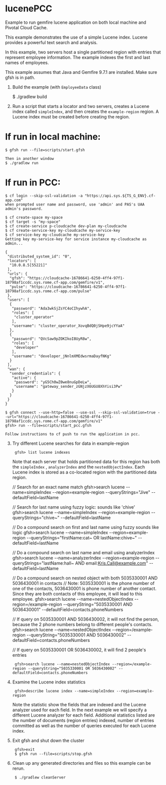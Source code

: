 <!--
Licensed to the Apache Software Foundation (ASF) under one or more
contributor license agreements.  See the NOTICE file distributed with
this work for additional information regarding copyright ownership.
The ASF licenses this file to You under the Apache License, Version 2.0
(the "License"); you may not use this file except in compliance with
the License.  You may obtain a copy of the License at

     http://www.apache.org/licenses/LICENSE-2.0

Unless required by applicable law or agreed to in writing, software
distributed under the License is distributed on an "AS IS" BASIS,
WITHOUT WARRANTIES OR CONDITIONS OF ANY KIND, either express or implied.
See the License for the specific language governing permissions and
limitations under the License.
-->

# lucenePCC
Example to run gemfire lucene application on both local machine and Pivotal Cloud Cache. 

This example demonstrates the use of a simple Lucene index. Lucene provides
a powerful text search and analysis.

In this example, two servers host a single partitioned region with entries
that represent employee information. The example indexes the first and last
names of employees.

This example assumes that Java and Gemfire 9.7.1 are installed. Make sure gfsh is in 
path.

1. Build the example (with `EmployeeData` class)

    $ ./gradlew build

2. Run a script that starts a locator and two servers, creates a Lucene index
called ```simpleIndex```, and then creates the ```example-region``` region.
A Lucene index must be created before creating the region.

# If run in local machine:
    $ gfsh run --file=scripts/start.gfsh

    Then in another window
    $ ./gradlew run

# If run in PCC:
    $ cf login --skip-ssl-validation -a "https://api.sys.${TS_G_ENV}.cf-app.com"
    when prompted user name and password, use 'admin' and PAS's UAA admin's password.
    
    $ cf create-space my-space
    $ cf target -s "my-space"
    $ cf create-service p-cloudcache dev-plan my-cloudcache
    $ cf create-service-key my-cloudcache my-service-key
    $ cf service-key my-cloudcache my-service-key
    Getting key my-service-key for service instance my-cloudcache as admin...

    {
     "distributed_system_id": "0",
     "locators": [
      "10.0.8.5[55221]"
     ],
     "urls": {
      "gfsh": "https://cloudcache-16786641-6250-4ff4-97f1-18798af1ccdc.sys.rome.cf-app.com/gemfire/v1",
      "pulse": "https://cloudcache-16786641-6250-4ff4-97f1-18798af1ccdc.sys.rome.cf-app.com/pulse"
     },
     "users": [
      {
       "password": "Ada3wkSjZsYC4oCIhywhA",
       "roles": [
        "cluster_operator"
       ],
       "username": "cluster_operator_XovqBdQ0jSHpe9jcYYaA"
      },
      {
       "password": "QVcSaw9pZOKIkoI8UyR8w",
       "roles": [
        "developer"
       ],
       "username": "developer_jNnlmXMEdwsrmaDayfNKg"
      }
     ],
     "wan": {
      "sender_credentials": {
       "active": {
        "password": "yG5Ch0wZ0we8nuGpDeLw",
        "username": "gateway_sender_zGNjzX6UGU8XhYisi3Pw"
       }
      }
     }
    }

    $ gfsh connect --use-http=false --use-ssl --skip-ssl-validation=true --url="https://cloudcache-16786641-6250-4ff4-97f1-18798af1ccdc.sys.rome.cf-app.com/gemfire/v1"
    gfsh> run --file=scripts/start_pcc.gfsh

    Follow instructions to cf push to run the application in pcc.

3. Try different Lucene searches for data in example-region

        gfsh> list lucene indexes

    Note that each server that holds partitioned data for this region has both the ```simpleIndex``` , ```analyzerIndex``` and the ```nestedObjectIndex```. Each Lucene index is stored as a co-located region with the partitioned data region.

     // Search for an exact name match
        gfsh>search lucene --name=simpleIndex --region=example-region --queryStrings="Jive" --defaultField=lastName

     // Search for last name using fuzzy logic: sounds like 'chive'
        gfsh>search lucene --name=simpleIndex --region=example-region --queryStrings="chive~" --defaultField=lastName

     // Do a compound search on first and last name using fuzzy sounds like logic
        gfsh>search lucene --name=simpleIndex --region=example-region --queryStrings="firstName:cat~ OR lastName:chive~" --defaultField=lastName

     // Do a compound search on last name and email using analyzerIndex
        gfsh>search lucene --name=analyzerIndex --region=example-region --queryStrings="lastName:hall~ AND email:Kris.Call@example.com" --defaultField=lastName

     // Do a compound search on nested object with both 5035330001 AND 5036430001 in contacts
     // Note: 5035330001 is the phone number of one of the contacts, 5036430001 is phone number of another contact. Since they are both contacts of this employee, it will lead to this employee.
        gfsh>search lucene --name=nestedObjectIndex --region=/example-region --queryString="5035330001 AND 5036430001" --defaultField=contacts.phoneNumbers

     // If query on 5035330001 AND 5036430002, it will not find the person, because the 2 phone numbers belong to different people's contacts.
        gfsh>search lucene --name=nestedObjectIndex --region=/example-region --queryString="5035330001 AND 5036430002" --defaultField=contacts.phoneNumbers

     // If query on 5035330001 OR 5036430002, it will find 2 people's entries

        gfsh>search lucene --name=nestedObjectIndex --region=/example-region --queryString="5035330001 OR 5036430002" --defaultField=contacts.phoneNumbers

4. Examine the Lucene index statistics

        gfsh>describe lucene index --name=simpleIndex --region=example-region

    Note the statistic show the fields that are indexed and the Lucene analyzer used for each field. In the next example we will specify a different Lucene analyzer for each field. Additional statistics listed are the number of documents (region entries) indexed, number of entries committed as well as the number of queries executed for each Lucene index.

5. Exit gfsh and shut down the cluster

        gfsh>exit
        $ gfsh run --file=scripts/stop.gfsh

6. Clean up any generated directories and files so this example can be rerun.

        $ ./gradlew cleanServer
    

